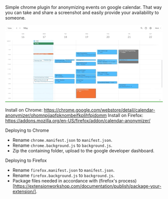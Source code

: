 Simple chrome plugin for anonymizing events on google calendar. That way you can take and share a screenshot and easily provide your availability to someone.

![Preview of anonymizer in action](./images/anonymize.gif)

Install on Chrome: https://chrome.google.com/webstore/detail/calendar-anonymizer/ohomnpjjapfpknombeifkplihfpjdomm 
Install on Firefox: https://addons.mozilla.org/en-US/firefox/addon/calendar-anonymizer/

Deploying to Chrome
- Rename `chrome.manifest.json` to `manifest.json`.
- Rename `chrome.background.js` to `background.js`.
- Zip the containing folder, upload to the google developer dashboard.


Deploying to Firefox
- Rename `firefox.manifest.json` to `manifest.json`.
- Rename `firefox.background.js` to `background.js`.
- Package files needed in accordance with (firefox's process)[https://extensionworkshop.com/documentation/publish/package-your-extension/].
